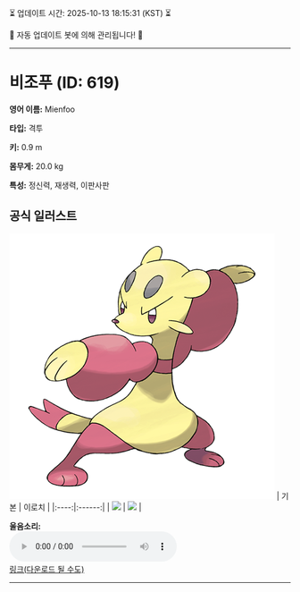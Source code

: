 
⏳ 업데이트 시간: 2025-10-13 18:15:31 (KST) ⏳

🤖 자동 업데이트 봇에 의해 관리됩니다! 🤖

---

# 비조푸 (ID: 619)
**영어 이름:** Mienfoo

**타입:** 격투

**키:** 0.9 m

**몸무게:** 20.0 kg

**특성:** 정신력, 재생력, 이판사판

## 공식 일러스트
![](https://raw.githubusercontent.com/PokeAPI/sprites/master/sprites/pokemon/other/official-artwork/619.png)
| 기본 | 이로치 |
|:----:|:------:|
| <img src="http://play.pokemonshowdown.com/sprites/ani/mienfoo.gif" width="200"> | <img src="http://play.pokemonshowdown.com/sprites/ani-shiny/mienfoo.gif" width="200"> |

**울음소리:**<br><audio controls src="https://raw.githubusercontent.com/PokeAPI/cries/main/cries/pokemon/latest/619.ogg"></audio><br> [링크(다운로드 될 수도)](https://raw.githubusercontent.com/PokeAPI/cries/main/cries/pokemon/latest/619.ogg)


---
